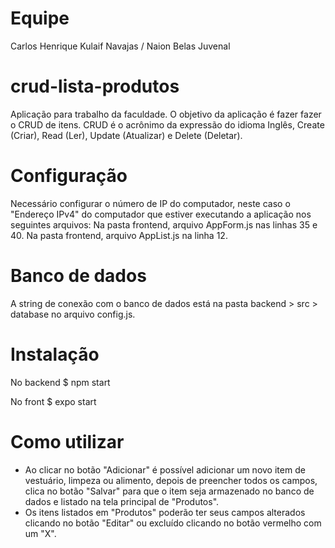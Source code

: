 # Equipe 
Carlos Henrique Kulaif Navajas / 
Naion Belas Juvenal 

# crud-lista-produtos
Aplicação para trabalho da faculdade.
O objetivo da aplicação é fazer fazer o CRUD de itens.
CRUD é o acrônimo da expressão do idioma Inglês, Create (Criar), Read (Ler), Update (Atualizar) e Delete (Deletar).

# Configuração
Necessário configurar o número de IP do computador, neste caso o "Endereço IPv4" do computador que estiver executando a aplicação nos seguintes arquivos:
Na pasta frontend, arquivo AppForm.js nas linhas 35 e 40.
Na pasta frontend, arquivo AppList.js na linha 12.

# Banco de dados
A string de conexão com o banco de dados está na pasta backend > src > database no arquivo config.js.

# Instalação
No backend 
$ npm start

No front 
$ expo start

# Como utilizar

- Ao clicar no botão "Adicionar" é possível adicionar um novo item de vestuário, limpeza ou alimento, 
depois de preencher todos os campos, clica no botão "Salvar" para que o item seja armazenado no banco de dados e listado na tela principal de "Produtos".
- Os itens listados em "Produtos" poderão ter seus campos alterados clicando no botão "Editar" ou excluído clicando no botão vermelho com um "X".

